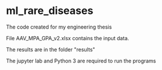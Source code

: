 # ml_rare_diseases
The code created for my engineering thesis

File AAV_MPA_GPA_v2.xlsx contains the input data.

The results are in the folder "results" 

The jupyter lab and Python 3 are required to run the programs
